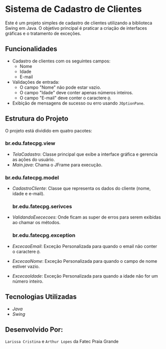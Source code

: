 # Sistema de Cadastro de Clientes

Este é um projeto simples de cadastro de clientes utilizando a biblioteca Swing em Java. O objetivo principal é praticar a criação de interfaces gráficas e o tratamento de exceções.

## Funcionalidades

- Cadastro de clientes com os seguintes campos:
  - Nome
  - Idade
  - E-mail
- Validações de entrada:
  - O campo "Nome" não pode estar vazio.
  - O campo "Idade" deve conter apenas números inteiros.
  - O campo "E-mail" deve conter o caractere `@`.
- Exibição de mensagens de sucesso ou erro usando `JOptionPane`.

## Estrutura do Projeto

O projeto está dividido em quatro pacotes:

### br.edu.fatecpg.view
- *TelaCadastro*: Classe principal que exibe a interface gráfica e gerencia as ações do usuário.
- *Main.java*: Chama o JFrame para execução.

### br.edu.fatecpg.model
- *CadastroCliente*: Classe que representa os dados do cliente (nome, idade e e-mail).

  ### br.edu.fatecpg.serivces
- *ValidandoExececoes*: Onde ficam as super de erros para serem exibidas ao chamar os métodos.

    ### br.edu.fatecpg.exception
- *ExcecaoEmail*: Exceção Personalizada para quando o email não conter o caractere `@`.
- *ExcecaoNome*: Exceção Personalizada para quando o campo de nome estiver vazio.
- *ExcecaoIdade*: Exceção Personalizada para quando a idade não for um número inteiro.

## Tecnologias Utilizadas

- *Java*
- *Swing* 

## Desenvolvido Por:

`Larissa Cristina` e `Arthur Lopes` da Fatec Praia Grande
